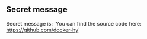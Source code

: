## Secret message

Secret message is: 'You can find the source code here: https://github.com/docker-hy'
